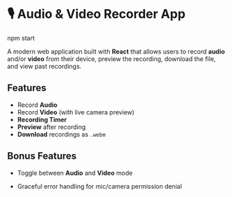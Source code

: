 # 🎙️ Audio & Video Recorder App

npm start

A modern web application built with **React** that allows users to record **audio** and/or **video** from their device, preview the recording, download the file, and view past recordings.

##  Features

-  Record **Audio**
-  Record **Video** (with live camera preview)
-  **Recording Timer**
-  **Preview** after recording
-  **Download** recordings as `.webm`
<!-- -  **LocalStorage** support for listing past recordings -->


##  Bonus Features

-  Toggle between **Audio** and **Video** mode
<!-- -  Save previous recordings in **localStorage** -->
-  Graceful error handling for mic/camera permission denial

